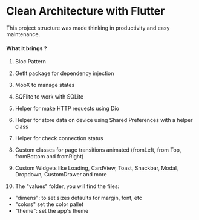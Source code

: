 # Clean Architecture with Flutter

This project structure was made thinking in productivity and easy maintenance.

#### What it brings ?

1. Bloc Pattern

2. GetIt package for dependency injection

3. MobX to manage states 

4. SQFlite to work with SQLite

5. Helper for make HTTP requests using Dio

6. Helper for store data on device using Shared Preferences with a helper class

7. Helper for check connection status

8. Custom classes for page transitions animated (fromLeft, from Top, fromBottom and fromRight)

9. Custom Widgets like Loading, CardView, Toast, Snackbar, Modal, Dropdown, CustomDrawer and more

10. The "values" folder, you will find the files:
- "dimens": to set sizes defaults for margin, font, etc
- "colors" set the color pallet
- "theme": set the app's theme 
